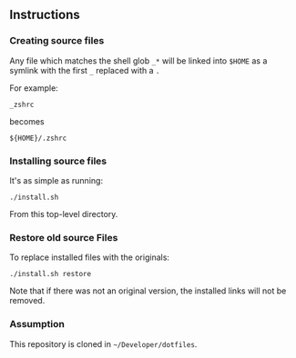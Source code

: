 ## Instructions
### Creating source files
Any file which matches the shell glob `_*` will be linked into `$HOME` as a symlink with the first `_`  replaced with a `.`

For example:

    _zshrc

becomes

    ${HOME}/.zshrc

### Installing source files
It's as simple as running:

    ./install.sh

From this top-level directory.

### Restore old source Files
To replace installed files with the originals:

    ./install.sh restore

Note that if there was not an original version, the installed links will not be removed.

### Assumption
This repository is cloned in `~/Developer/dotfiles`.
